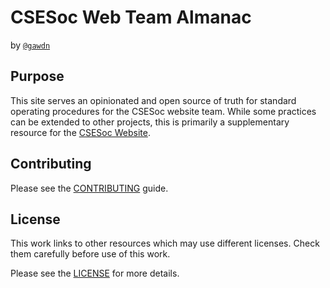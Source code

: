 # CSESoc Web Team Almanac

by [`@gawdn`](https://github.com/gawdn)

## Purpose

This site serves an opinionated and open source of truth for standard operating procedures for the CSESoc website team.
While some practices can be extended to other projects, this is primarily a supplementary resource for the [CSESoc Website](https://github.com/csesoc/csesoc.unsw.edu.au).

## Contributing

Please see the [CONTRIBUTING](CONTRIBUTING.md) guide.

## License

This work links to other resources which may use different licenses. Check them carefully before use of this work.

Please see the [LICENSE](LICENSE.md) for more details.
